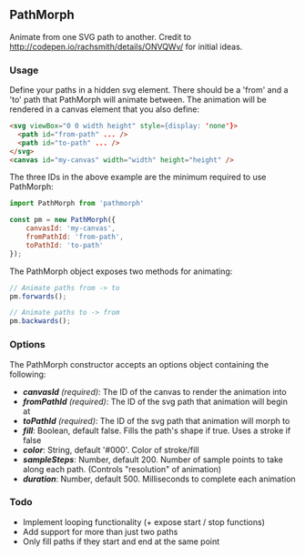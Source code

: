 ## PathMorph

Animate from one SVG path to another. Credit to http://codepen.io/rachsmith/details/ONVQWv/ for initial ideas.

### Usage

Define your paths in a hidden svg element. There should be a 'from' and a 'to' path that PathMorph will animate between. The animation will be rendered in a canvas element that you also define:

```HTML
<svg viewBox="0 0 width height" style={display: 'none'}>
  <path id="from-path" ... />
  <path id="to-path" ... />
</svg>
<canvas id="my-canvas" width="width" height="height" /> 
```

The three IDs in the above example are the minimum required to use PathMorph:

```js
import PathMorph from 'pathmorph'

const pm = new PathMorph({
    canvasId: 'my-canvas',
    fromPathId: 'from-path',
    toPathId: 'to-path'
});
```

The PathMorph object exposes two methods for animating:

```js
// Animate paths from -> to
pm.forwards();

// Animate paths to -> from
pm.backwards();
```

### Options

The PathMorph constructor accepts an options object containing the following:

* ***canvasId*** *(required)*: The ID of the canvas to render the animation into
* ***fromPathId*** *(required)*: The ID of the svg path that animation will begin at
* ***toPathId*** *(required)*: The ID of the svg path that animation will morph to
* ***fill***: Boolean, default false. Fills the path's shape if true. Uses a stroke if false
* ***color***: String, default '#000'. Color of stroke/fill
* ***sampleSteps***: Number, default 200. Number of sample points to take along each path. (Controls "resolution" of animation)
* ***duration***: Number, default 500. Milliseconds to complete each animation

### Todo
* Implement looping functionality (+ expose start / stop functions)
* Add support for more than just two paths
* Only fill paths if they start and end at the same point
